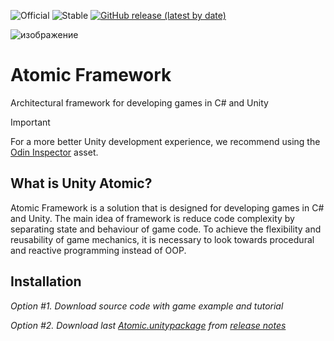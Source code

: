 ![Official](https://img.shields.io/badge/official-1D79AC)
![Stable](https://img.shields.io/badge/stable-5FBA27)
[![GitHub release (latest by date)](https://img.shields.io/github/v/release/starkre22/Atomic?color=red)](https://github.com/starkre22/Atomic/releases)

![изображение](https://github.com/user-attachments/assets/bd9b13da-fed3-41dc-b84e-ef87b3301dfa)
# Atomic Framework
Architectural framework for developing games in C# and Unity

> [!IMPORTANT]
> For a more better Unity development experience, we recommend using the [Odin Inspector](https://assetstore.unity.com/packages/tools/utilities/odin-inspector-and-serializer-89041) asset.

What is Unity Atomic?
---
Atomic Framework is a solution that is designed for developing games in C# and Unity. The main idea of framework is reduce code complexity by separating state and behaviour of game code. To achieve the flexibility and reusability of game mechanics, it is necessary to look towards procedural and reactive programming instead of OOP.

## Installation

_Option #1. Download source code with game example and tutorial_

_Option #2. Download last [Atomic.unitypackage](https://github.com/StarKRE22/Atomic/releases/download/v.1.0/Atomic.unitypackage) from [release notes](https://github.com/StarKRE22/Atomic/releases)_ 






